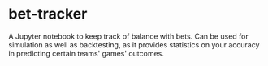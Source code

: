 # bet-tracker
A Jupyter notebook to keep track of balance with bets. Can be used for simulation as well as backtesting, as it provides statistics on your accuracy in predicting certain teams' games' outcomes.
